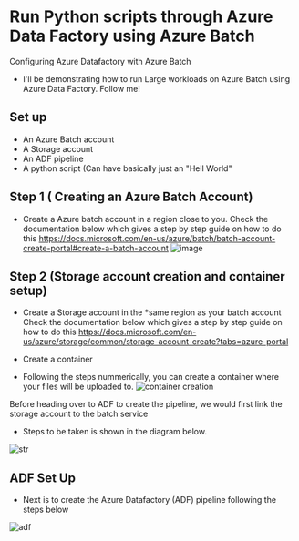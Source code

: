 # Run Python scripts through Azure Data Factory using Azure Batch
Configuring Azure Datafactory with Azure Batch

* I'll be demonstrating how to run Large workloads on Azure Batch using Azure Data Factory.
Follow me!

## Set up
* An Azure Batch account
* A Storage account
* An ADF pipeline
* A python script (Can have basically just an "Hell World"

## Step 1 ( Creating an Azure Batch Account)

* Create a Azure batch account in a region close to you.
Check the documentation below which gives a step by step guide on how to do this
https://docs.microsoft.com/en-us/azure/batch/batch-account-create-portal#create-a-batch-account
![image](https://user-images.githubusercontent.com/60587384/143048803-b4d341ad-5eef-4dc6-830c-949c441e36e1.png)


## Step 2 (Storage account creation  and container setup)
* Create a Storage account in the *same region as your batch account
Check the documentation below which gives a step by step guide on how to do this
https://docs.microsoft.com/en-us/azure/storage/common/storage-account-create?tabs=azure-portal

* Create a container 

* Following the steps nummerically, you can create a container where your files will be uploaded to.
![container creation](https://user-images.githubusercontent.com/60587384/143048303-3327ae0d-63e9-4e8e-9c02-99ba5205d286.png)

 Before heading over to ADF to create the pipeline, we would first link the storage account to the batch service
 * Steps to be taken is shown in the diagram below.
 
 ![str](https://user-images.githubusercontent.com/60587384/145057490-8fa980ba-921b-441d-b1af-0b70fc10101f.png)


## ADF Set Up

* Next is to create the Azure Datafactory (ADF) pipeline following the steps below

![adf](https://user-images.githubusercontent.com/60587384/145054844-db800a26-a5c7-4301-b3e5-a9fd86a6fe5f.png)


